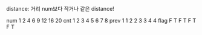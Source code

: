 distance: 거리
num보다 작거나 같은 distance!



num	1 2 4 6 9 12 16 20
cnt	1 2 3 4 5  6   7  8
prev	1 1 2 2 3  3   4  4
flag	F T F T F  T    F  T 